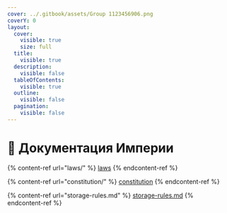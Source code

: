 ```yaml
---
cover: ../.gitbook/assets/Group 1123456906.png
coverY: 0
layout:
  cover:
    visible: true
    size: full
  title:
    visible: true
  description:
    visible: false
  tableOfContents:
    visible: true
  outline:
    visible: false
  pagination:
    visible: false
---
```


# 📄 Документация Империи

{% content-ref url="laws/" %}
[laws](laws/)
{% endcontent-ref %}

{% content-ref url="constitution/" %}
[constitution](constitution/)
{% endcontent-ref %}

{% content-ref url="storage-rules.md" %}
[storage-rules.md](storage-rules.md)
{% endcontent-ref %}
